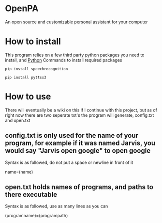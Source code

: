 # OpenPA
An open source and customizable personal assistant for your computer

# How to install
This program relies on a few third party python packages you need to install, and [Python](https://www.python.org/downloads/)
Commands to install required packages

`pip install speechrecognition`

`pip install pyttsx3`

# How to use
There will eventually be a wiki on this if I continue with this project, but as of right now there are two seperate txt's the program will generate, config.txt and open.txt


## config.txt is only used for the name of your program, for example if it was named Jarvis, you would say "Jarvis open google" to open google

Syntax is as followed, do not put a space or newline in front of it

name=(name)


## open.txt holds names of programs, and paths to there executable

Syntax is as followed, use as many lines as you can

(programname)=(programpath)
